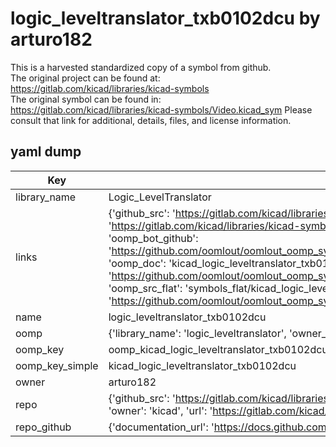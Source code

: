 # logic_leveltranslator_txb0102dcu by arturo182  
This is a harvested standardized copy of a symbol from github.  
The original project can be found at:  
https://gitlab.com/kicad/libraries/kicad-symbols  
The original symbol can be found in:
https://gitlab.com/kicad/libraries/kicad-symbols/Video.kicad_sym
Please consult that link for additional, details, files, and license information.  
## yaml dump  
| Key | Value |  
| --- | --- |  
| library_name | Logic_LevelTranslator |  
| links | {'github_src': 'https://gitlab.com/kicad/libraries/kicad-symbols/Video.kicad_sym', 'github_src_repo': 'https://gitlab.com/kicad/libraries/kicad-symbols', 'oomp_bot': 'kicad_logic_leveltranslator_txb0102dcu/working', 'oomp_bot_github': 'https://github.com/oomlout/oomlout_oomp_symbol_bot/tree/main/kicad_logic_leveltranslator_txb0102dcu/working', 'oomp_doc': 'kicad_logic_leveltranslator_txb0102dcu/working', 'oomp_doc_github': 'https://github.com/oomlout/oomlout_oomp_symbol_doc/tree/main/kicad_logic_leveltranslator_txb0102dcu/working', 'oomp_src_flat': 'symbols_flat/kicad_logic_leveltranslator_txb0102dcu/working', 'oomp_src_flat_github': 'https://github.com/oomlout/oomlout_oomp_symbol_src/tree/main/kicad_logic_leveltranslator_txb0102dcu/working'} |  
| name | logic_leveltranslator_txb0102dcu |  
| oomp | {'library_name': 'logic_leveltranslator', 'owner_name': 'kicad', 'symbol_name': 'logic_leveltranslator_txb0102dcu'} |  
| oomp_key | oomp_kicad_logic_leveltranslator_txb0102dcu |  
| oomp_key_simple | kicad_logic_leveltranslator_txb0102dcu |  
| owner | arturo182 |  
| repo | {'github_src': 'https://gitlab.com/kicad/libraries/kicad-symbols/Video.kicad_sym', 'name': 'libraries/kicad-symbols', 'owner': 'kicad', 'url': 'https://gitlab.com/kicad/libraries/kicad-symbols'} |  
| repo_github | {'documentation_url': 'https://docs.github.com/rest/repos/repos#get-a-repository', 'message': 'Not Found'} |  

